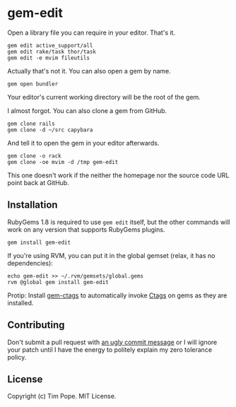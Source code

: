 gem-edit
========

Open a library file you can require in your editor.  That's it.

    gem edit active_support/all
    gem edit rake/task thor/task
    gem edit -e mvim fileutils

Actually that's not it.  You can also open a gem by name.

    gem open bundler

Your editor's current working directory will be the root of the gem.

I almost forgot.  You can also clone a gem from GitHub.

    gem clone rails
    gem clone -d ~/src capybara

And tell it to open the gem in your editor afterwards.

    gem clone -o rack
    gem clone -oe mvim -d /tmp gem-edit

This one doesn't work if the neither the homepage nor the source code
URL point back at GitHub.

Installation
------------

RubyGems 1.8 is required to use `gem edit` itself, but the other
commands will work on any version that supports RubyGems plugins.

    gem install gem-edit

If you're using RVM, you can put it in the global gemset (relax, it has
no dependencies):

    echo gem-edit >> ~/.rvm/gemsets/global.gems
    rvm @global gem install gem-edit

Protip:  Install [gem-ctags](https://github.com/tpope/gem-ctags) to
automatically invoke [Ctags](http://ctags.sourceforge.net/) on gems as
they are installed.

Contributing
------------

Don't submit a pull request with [an ugly commit
message](http://stopwritingramblingcommitmessages.com) or I will ignore
your patch until I have the energy to politely explain my zero tolerance
policy.

License
-------

Copyright (c) Tim Pope.  MIT License.

